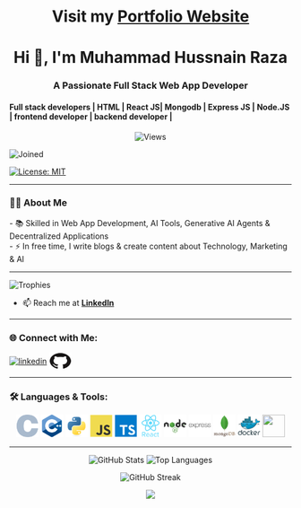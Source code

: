 
<h1 align="center"> Visit my <a href="https://mhassnain-developer.github.io/portfolio" target="_blank">Portfolio Website</a></h1>
<h1 align="center">Hi 👋, I'm Muhammad Hussnain Raza</h1>
<h3 align="center">A Passionate Full Stack Web App Developer </h3>
<h4 align="center"> <h4> Full stack developers | HTML | React JS| Mongodb | Express JS | Node.JS | frontend developer | backend developer |</h4>

<p align="center">
  <img src="https://komarev.com/ghpvc/?username=mhassnain-developer" alt="Views">
</p>

<img src="https://img.shields.io/badge/Joined-2020-blue?style=for-the-badge&logo=github" alt="Joined">

[![License: MIT](https://img.shields.io/badge/License-MIT-yellow.svg)](https://opensource.org/licenses/MIT)

---

<h3 align="left">👩‍💻 About Me</h3>

<p align="left">
- 📚 Skilled in Web App Development, AI Tools, Generative AI Agents & Decentralized Applications<br>
- ⚡ In free time, I write blogs & create content about Technology, Marketing & AI
</p>

---

<p align="left">
  <img src="https://github-profile-trophy.vercel.app/?username=mhassnain-developer&theme=alduin" alt="Trophies">
</p>

- 📫 Reach me at **[LinkedIn](https://www.linkedin.com/in/muhammadhussnain-raza5842/)**  

---

<h3 align="left">🌐 Connect with Me:</h3>
<p align="left">
<a href="https://linkedin.com/in/muhammadhussnain-raza5842" target="blank"><img align="center" src="https://raw.githubusercontent.com/rahuldkjain/github-profile-readme-generator/master/src/images/icons/Social/linked-in-alt.svg" alt="linkedin" height="30" width="40" /></a>
<a href="https://github.com/Mhassnain-developer" target="blank"><img align="center" src="https://raw.githubusercontent.com/devicons/devicon/master/icons/github/github-original.svg" alt="github" height="30" width="40" /></a>
</p>

---

<h3 align="left">🛠️ Languages & Tools:</h3>
<p align="center">
<a href="https://www.cprogramming.com/" target="_blank" rel="noreferrer"><img src="https://raw.githubusercontent.com/devicons/devicon/master/icons/c/c-original.svg" width="40" height="40"/></a>
<a href="https://www.w3schools.com/cpp/" target="_blank" rel="noreferrer"><img src="https://raw.githubusercontent.com/devicons/devicon/master/icons/cplusplus/cplusplus-original.svg" width="40" height="40"/></a>
<a href="https://www.python.org" target="_blank" rel="noreferrer"><img src="https://raw.githubusercontent.com/devicons/devicon/master/icons/python/python-original.svg" width="40" height="40"/></a>
<a href="https://developer.mozilla.org/en-US/docs/Web/JavaScript" target="_blank" rel="noreferrer"><img src="https://raw.githubusercontent.com/devicons/devicon/master/icons/javascript/javascript-original.svg" width="40" height="40"/></a>
<a href="https://www.typescriptlang.org/" target="_blank" rel="noreferrer"><img src="https://raw.githubusercontent.com/devicons/devicon/master/icons/typescript/typescript-original.svg" width="40" height="40"/></a>
<a href="https://reactjs.org/" target="_blank" rel="noreferrer"><img src="https://raw.githubusercontent.com/devicons/devicon/master/icons/react/react-original-wordmark.svg" width="40" height="40"/></a>
<a href="https://nodejs.org" target="_blank" rel="noreferrer"><img src="https://raw.githubusercontent.com/devicons/devicon/master/icons/nodejs/nodejs-original-wordmark.svg" width="40" height="40"/></a>
<a href="https://expressjs.com" target="_blank" rel="noreferrer"><img src="https://raw.githubusercontent.com/devicons/devicon/master/icons/express/express-original-wordmark.svg" width="40" height="40"/></a>
<a href="https://www.mongodb.com/" target="_blank" rel="noreferrer"><img src="https://raw.githubusercontent.com/devicons/devicon/master/icons/mongodb/mongodb-original-wordmark.svg" width="40" height="40"/></a>
<a href="https://www.docker.com/" target="_blank" rel="noreferrer"><img src="https://raw.githubusercontent.com/devicons/devicon/master/icons/docker/docker-original-wordmark.svg" width="40" height="40"/></a>
<a href="https://postman.com" target="_blank" rel="noreferrer"><img src="https://www.vectorlogo.zone/logos/getpostman/getpostman-icon.svg" width="40" height="40"/></a>
</p>

---

<div align="center">
  <img src="https://github-readme-stats.vercel.app/api?username=mhassnain-developer&show_icons=true&theme=dracula" height="150" alt="GitHub Stats"/>
  <img src="https://github-readme-stats.vercel.app/api/top-langs?username=mhassnain-developer&layout=compact&langs_count=6&theme=dracula" height="150" alt="Top Languages"/>
</div>

<div align="center">
  <p><img src="https://streak-stats.demolab.com/?user=mhassnain-developer&theme=dark" alt="GitHub Streak"/></p>
</div>

<div align="center">
  <a href="https://www.buymeacoffee.com/mhassnain" target="_blank">
    <img src="https://img.shields.io/badge/Donate-Buy%20Me%20A%20Coffee-orange.svg?logo=buymeacoffee" />
  </a>
</div>
